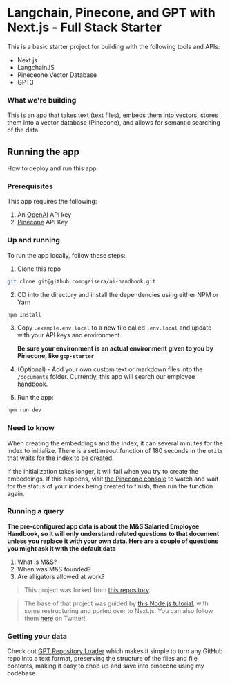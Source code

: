 # Langchain, Pinecone, and GPT with Next.js - Full Stack Starter

This is a basic starter project for building with the following tools and APIs:

- Next.js
- LangchainJS
- Pineceone Vector Database
- GPT3

### What we're building

This is an app that takes text (text files), embeds them into vectors, stores them into a vector database (Pinecone), and allows for semantic searching of the data.

## Running the app

How to deploy and run this app:

### Prerequisites

This app requires the following:

1. An [OpenAI](https://platform.openai.com/) API key
2. [Pinecone](https://app.pinecone.io/) API Key

### Up and running

To run the app locally, follow these steps:

1. Clone this repo

```sh
git clone git@github.com:geisera/ai-handbook.git
```

2. CD into the directory and install the dependencies using either NPM or Yarn

```sh
npm install
```

3. Copy `.example.env.local` to a new file called `.env.local` and update with your API keys and environment.

    __Be sure your environment is an actual environment given to you by Pinecone, like `gcp-starter`__

4. (Optional) - Add your own custom text or markdown files into the `/documents` folder. Currently, this app will search our employee handbook.

5. Run the app:

```sh
npm run dev
```

### Need to know

When creating the embeddings and the index, it can several minutes for the index to initialize. There is a settimeout function of 180 seconds in the `utils` that waits for the index to be created.

If the initialization takes longer, it will fail when you try to create the embeddings. If this happens, visit [the Pinecone console](https://app.pinecone.io/) to watch and wait for the status of your index being created to finish, then run the function again.

### Running a query

__The pre-configured app data is about the M&S Salaried Employee Handbook, so it will only understand related questions to that document unless you replace it with your own data. Here are a couple of questions you might ask it with the default data__

1. What is M&S?
2. When was M&S founded?
3. Are alligators allowed at work?

> This project was forked from [this repository](https://github.com/dabit3/semantic-search-nextjs-pinecone-langchain-chatgpt).

> The base of that project was guided by [this Node.js tutorial](https://www.youtube.com/watch?v=CF5buEVrYwo), with some restructuring and ported over to Next.js. You can also follow them [here](https://twitter.com/Dev__Digest/status/1656744114409406467) on Twitter!

### Getting your data

Check out [GPT Repository Loader](https://github.com/mpoon/gpt-repository-loader) which makes it simple to turn any GitHub repo into a text format, preserving the structure of the files and file contents, making it easy to chop up and save into pinecone using my codebase.
